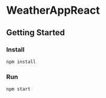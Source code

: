 # WeatherAppReact

## Getting Started

### Install

```
npm install
```

### Run 

```
npm start
```
